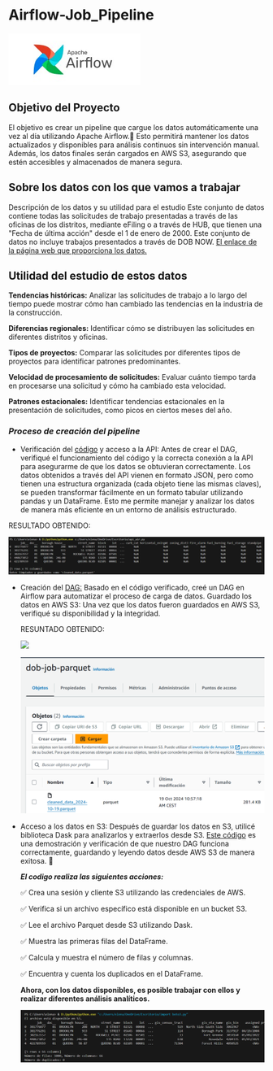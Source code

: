 # Airflow-Job_Pipeline

![](https://github.com/elena210910/Airflow-Job_Pipeline/blob/main/apache%20air.jpg)


## Objetivo del Proyecto
El objetivo es crear un pipeline que cargue los datos automáticamente una vez al día utilizando Apache Airflow.🚀 
Esto permitirá mantener los datos actualizados y disponibles para análisis continuos sin intervención manual.
Además, los datos finales serán cargados en AWS S3, asegurando que estén accesibles y almacenados de manera segura.


## Sobre los datos con los que vamos a trabajar

Descripción de los datos y su utilidad para el estudio
Este conjunto de datos contiene todas las solicitudes de trabajo presentadas a través de las oficinas de los distritos,
mediante eFiling o a través de HUB, que tienen una "Fecha de última acción" desde el 1 de enero de 2000. Este conjunto de datos no incluye trabajos presentados a través de DOB NOW.
[El enlace de la página web que proporciona los datos.](https://data.cityofnewyork.us/Housing-Development/DOB-Job-Application-Filings/ic3t-wcy2/about_data)

## Utilidad del estudio de estos datos

**Tendencias históricas:** Analizar las solicitudes de trabajo a lo largo del tiempo puede 
mostrar cómo han cambiado las tendencias en la industria de la construcción.

**Diferencias regionales:** Identificar cómo se distribuyen las solicitudes en diferentes distritos y oficinas.

**Tipos de proyectos:** Comparar las solicitudes por diferentes tipos de proyectos para identificar patrones predominantes.

**Velocidad de procesamiento de solicitudes:** Evaluar cuánto tiempo tarda en procesarse una solicitud y cómo ha cambiado esta velocidad.

**Patrones estacionales:** Identificar tendencias estacionales en la presentación de solicitudes, como picos en ciertos meses del año.




### ***Proceso de creación del pipeline***

- Verificación del [código](https://github.com/elena210910/Airflow-Job_Pipeline/blob/main/first_code_python) y acceso a la API: 
  Antes de crear el DAG, verifiqué el funcionamiento del código y la correcta conexión a la API
  para asegurarme de que los datos se obtuvieran correctamente.
  Los datos obtenidos a través del API vienen en formato JSON, pero como tienen una estructura organizada (cada objeto tiene las mismas claves),
  se pueden transformar fácilmente en un formato tabular utilizando pandas y un DataFrame.
  Esto me permite manejar y analizar los datos de manera más eficiente en un entorno de análisis estructurado.


RESULTADO OBTENIDO:

![](https://github.com/elena210910/Airflow-Job_Pipeline/blob/main/first_code.PNG)



- Creación del [DAG:](https://github.com/elena210910/Airflow-Job_Pipeline/blob/main/DAG_python) Basado en el código verificado, creé un DAG en Airflow para automatizar el proceso de carga 
  de datos.
  Guardado los datos en AWS S3: Una vez que los datos fueron guardados en AWS S3, verifiqué su disponibilidad y la integridad.


  
  RESUNTADO OBTENIDO:


  
  
  ![](https://github.com/user-attachments/assets/b9b02c38-67f6-40db-92b5-828767957273)




  ![](https://github.com/elena210910/Airflow-Job_Pipeline/blob/main/s3_dag.PNG)









  

  

  



- Acceso a los datos en S3: Después de guardar los datos en S3, utilicé biblioteca Dask para analizarlos y extraerlos desde S3.
  [Este código](https://github.com/elena210910/Airflow-Job_Pipeline/blob/main/result_code_python) es una demostración y verificación de que 
  nuestro DAG funciona correctamente, guardando y leyendo datos desde AWS S3 de manera exitosa. 🎯
  
   ***El codigo realiza las siguientes acciones:***

   ✅ Crea una sesión y cliente S3 utilizando las credenciales de AWS.

   ✅ Verifica si un archivo específico está disponible en un bucket S3.

   ✅ Lee el archivo Parquet desde S3 utilizando Dask.

   ✅ Muestra las primeras filas del DataFrame.

   ✅ Calcula y muestra el número de filas y columnas.

   ✅ Encuentra y cuenta los duplicados en el DataFrame.

  **Ahora, con los datos disponibles, es posible trabajar con ellos y realizar diferentes análisis analíticos.**

    ![](https://github.com/elena210910/Airflow-Job_Pipeline/blob/main/final_code.PNG)
  




